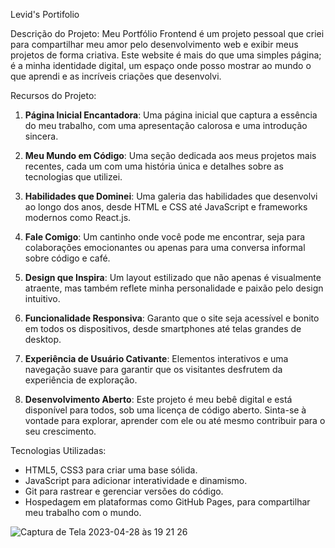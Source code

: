 Levid's Portifolio

Descrição do Projeto:
Meu Portfólio Frontend é um projeto pessoal que criei para compartilhar meu amor pelo desenvolvimento web e exibir meus projetos de forma criativa. Este website é mais do que uma simples página; é a minha identidade digital, um espaço onde posso mostrar ao mundo o que aprendi e as incríveis criações que desenvolvi.

Recursos do Projeto:
1. **Página Inicial Encantadora**: Uma página inicial que captura a essência do meu trabalho, com uma apresentação calorosa e uma introdução sincera.

2. **Meu Mundo em Código**: Uma seção dedicada aos meus projetos mais recentes, cada um com uma história única e detalhes sobre as tecnologias que utilizei.

3. **Habilidades que Dominei**: Uma galeria das habilidades que desenvolvi ao longo dos anos, desde HTML e CSS até JavaScript e frameworks modernos como React.js.

4. **Fale Comigo**: Um cantinho onde você pode me encontrar, seja para colaborações emocionantes ou apenas para uma conversa informal sobre código e café.

5. **Design que Inspira**: Um layout estilizado que não apenas é visualmente atraente, mas também reflete minha personalidade e paixão pelo design intuitivo.

6. **Funcionalidade Responsiva**: Garanto que o site seja acessível e bonito em todos os dispositivos, desde smartphones até telas grandes de desktop.

7. **Experiência de Usuário Cativante**: Elementos interativos e uma navegação suave para garantir que os visitantes desfrutem da experiência de exploração.

8. **Desenvolvimento Aberto**: Este projeto é meu bebê digital e está disponível para todos, sob uma licença de código aberto. Sinta-se à vontade para explorar, aprender com ele ou até mesmo contribuir para o seu crescimento.

Tecnologias Utilizadas:
- HTML5, CSS3 para criar uma base sólida.
- JavaScript para adicionar interatividade e dinamismo.
- Git para rastrear e gerenciar versões do código.
- Hospedagem em plataformas como GitHub Pages, para compartilhar meu trabalho com o mundo.
    
![Captura de Tela 2023-04-28 às 19 21 26](https://user-images.githubusercontent.com/120687641/235263590-1a9bfd41-fd68-429a-98a8-14e6941ba75a.png)
